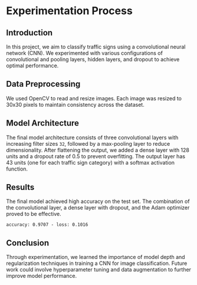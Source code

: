 # Experimentation Process

## Introduction
In this project, we aim to classify traffic signs using a convolutional neural network (CNN). We experimented with various configurations of convolutional and pooling layers, hidden layers, and dropout to achieve optimal performance.

## Data Preprocessing
We used OpenCV to read and resize images. Each image was resized to 30x30 pixels to maintain consistency across the dataset.

## Model Architecture
The final model architecture consists of three convolutional layers with increasing filter sizes `32`, followed by a max-pooling layer to reduce dimensionality. After flattening the output, we added a dense layer with 128 units and a dropout rate of 0.5 to prevent overfitting. The output layer has 43 units (one for each traffic sign category) with a softmax activation function.

## Results
The final model achieved high accuracy on the test set. The combination of the convolutional layer, a dense layer with dropout, and the Adam optimizer proved to be effective.

```
accuracy: 0.9707 - loss: 0.1016
```

## Conclusion
Through experimentation, we learned the importance of model depth and regularization techniques in training a CNN for image classification. Future work could involve hyperparameter tuning and data augmentation to further improve model performance.
